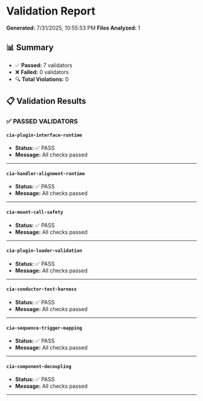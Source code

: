 # Validation Report

**Generated:** 7/31/2025, 10:55:53 PM
**Files Analyzed:** 1

## 📊 Summary

- ✅ **Passed:** 7 validators
- ❌ **Failed:** 0 validators
- 🔍 **Total Violations:** 0

## 📋 Validation Results

### ✅ PASSED VALIDATORS

#### `cia-plugin-interface-runtime`
- **Status:** ✅ PASS
- **Message:** All checks passed

---

#### `cia-handler-alignment-runtime`
- **Status:** ✅ PASS
- **Message:** All checks passed

---

#### `cia-mount-call-safety`
- **Status:** ✅ PASS
- **Message:** All checks passed

---

#### `cia-plugin-loader-validation`
- **Status:** ✅ PASS
- **Message:** All checks passed

---

#### `cia-conductor-test-harness`
- **Status:** ✅ PASS
- **Message:** All checks passed

---

#### `cia-sequence-trigger-mapping`
- **Status:** ✅ PASS
- **Message:** All checks passed

---

#### `cia-component-decoupling`
- **Status:** ✅ PASS
- **Message:** All checks passed

---

